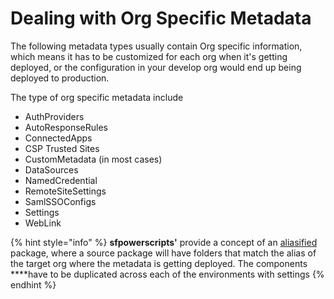 # Dealing with Org Specific Metadata

The following metadata types usually contain Org specific information, which means it has to be customized for each org when it's getting deployed, or the configuration in your develop org would end up being deployed to production. 

The type of org specific metadata include

* AuthProviders
* AutoResponseRules
* ConnectedApps
* CSP Trusted Sites
* CustomMetadata \(in most cases\)
* DataSources
* NamedCredential
* RemoteSiteSettings
* SamlSSOConfigs
* Settings
* WebLink

{% hint style="info" %}
**sfpowerscripts'** provide a concept of an [aliasified](https://dxatscale.gitbook.io/sfpowerscripts/faq/source-packages#what-are-my-options-with-source-packages) package, where a source package will have folders that match the alias of the target org where the metadata is getting deployed. The components ****have to be duplicated across each of the environments with settings 
{% endhint %}






